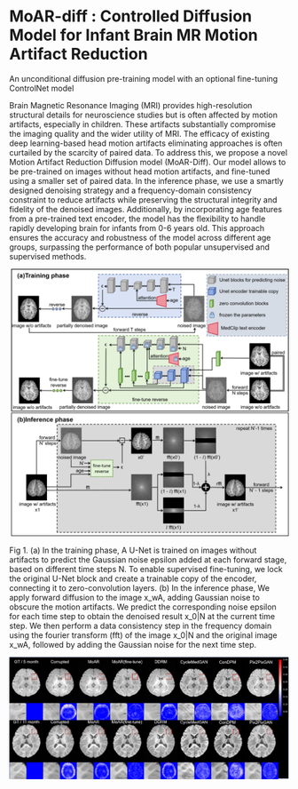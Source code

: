 # MoAR-diff :  Controlled Diffusion Model for Infant Brain MR Motion Artifact Reduction
An unconditional diffusion pre-training model with an optional fine-tuning ControlNet model

Brain Magnetic Resonance Imaging (MRI) provides high-resolution structural details for neuroscience studies but is often affected by motion artifacts, especially in children. These artifacts substantially compromise the imaging quality and the wider utility of MRI. The efficacy of existing deep learning-based head motion artifacts eliminating approaches is often curtailed by the scarcity of paired data. To address this, we propose a novel Motion Artifact Reduction Diffusion model (MoAR-Diff). Our model allows to be pre-trained on images without head motion artifacts, and fine-tuned using a smaller set of paired data. In the inference phase, we use a smartly designed denoising strategy and a frequency-domain consistency constraint to reduce artifacts while preserving the structural integrity and fidelity of the denoised images. Additionally, by incorporating age features from a pre-trained text encoder, the model has the flexibility to handle rapidly developing brain for infants from 0-6 years old. This approach ensures the accuracy and robustness of the model across different age groups, surpassing the performance of both popular unsupervised and supervised methods.

![The overall architecture of the MoAR-Diff model ](https://github.com/shtechDeng/MoAR-diff/blob/main/UnDPM_finetune/models/model_final.png?raw=true)

Fig 1. (a) In the training phase, A U-Net is trained on images without artifacts to predict the Gaussian noise epsilon added at each forward stage, based on different time steps N. To enable supervised fine-tuning, we lock the original U-Net block and create a trainable copy of the encoder, connecting it to zero-convolution layers. (b) In the inference phase, We apply forward diffusion to the image x_wA, adding Gaussian noise to obscure the motion artifacts. We predict the corresponding noise epsilon for each time step to obtain the denoised result x_0|N at the current time step. We then perform a data consistency step in the frequency domain using the fourier transform (fft) of the image x_0|N and the original image x_wA, followed by adding the Gaussian noise for the next time step.


![Fig .2. The results of different methods under real motion artifacts on the BCP dataset.](https://github.com/shtechDeng/MoAR-diff/blob/main/UnDPM_finetune/result/BCP_ALL.png?raw=true)

